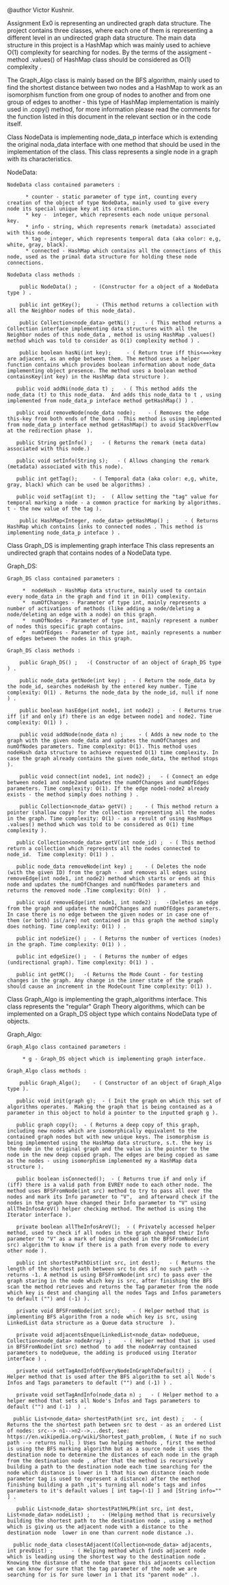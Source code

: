@author Victor Kushnir.

Assignment Ex0 is representing an undirected graph data structure.
The project contains three classes, where each one of them is representing a different level in an undirected graph data structure.
The main data structure in this project is a HashMap which was mainly used to achieve O(1) complexity for searching for nodes. 
By the terms of the assigment - method .values() of HashMap class should be considered as O(1) complexity . 

The Graph_Algo class is mainly based on the BFS algorithm, mainly used to find the shortest distance between two nodes and a HashMap to work as an isomorphism function from one group of nodes to another and from one group of edges to another - this type of HashMap implementation is mainly used in .copy() method, for more information please read the comments for the function listed in this document in the relevant section or in the code itself. 


Class NodeData is implementing node_data_p interface which is extending the original noda_data interface with one method that should be used in the implementation of the class. 
This class represents a single node in a graph with its characteristics. 


NodeData:

    NodeData class contained parameters :

          * counter - static parameter of type int, counting every creation of the object of type NodeData, mainly used to give every node its special unique key at its creation.
          * key -  integer, which represents each node unique personal key.
          * info - string, which represents remark (metadata) associated with this node.
          * tag - integer, which represents temporal data (aka color: e,g, white, gray, black).
          * connected - HashMap which contains all the connections of this node, used as the primal data structure for holding these node connections.

    NodeData class methods :
   
        public NodeData() ;     - (Constructor for a object of a NodeData type ) .

        public int getKey();     - (This method returns a collection with all the Neighbor nodes of this node_data). 

        public Collection<node_data> getNi() ;   - ( This method returns a Collection interface implementing data structures with all the Neighbor nodes of this node_data , method is using HashMap .values() method which was told to consider as O(1) complexity method ) .

        public boolean hasNi(int key);     - ( Return true iff this<==>key are adjacent, as an edge between them. The method uses a helper function contains which provides boolean information about node_data implementing object presence. The method uses a boolean method containsKey(int key) in the HashMap data structure ). 

       public void addNi(node_data t) ;   - ( This method adds the node_data (t) to this node_data.  And adds this node_data to t , using implemented from node_data_p inteface method getHashMap() ) . 

       public void removeNode(node_data node);    - ( Removes the edge this-key from both ends of the bond . This method is using implemented from node_data_p interface method getHashMap() to avoid StackOverflow at the redirection phase  ).

       public String getInfo() ;   - ( Returns the remark (meta data) associated with this node.)

       public void setInfo(String s);   - ( Allows changing the remark (metadata) associated with this node). 

       public int getTag();     - ( Temporal data (aka color: e,g, white, gray, black) which can be used be algorithms) .

       public void setTag(int t);  -  ( Allow setting the "tag" value for temporal marking a node - a common practice for marking by algorithms. t - the new value of the tag ).

        public HashMap<Integer, node_data> getHashMap() ;     - ( Returns HashMap which contains links to connected nodes . This method is implementing node_data_p inteface ) .



Class Graph_DS is implementing graph interface 
This class represents an undirected graph that contains nodes of a NodeData type.  

Graph_DS:

    Graph_DS class contained parameters :

         *  nodeHash - HashMap data structure, mainly used to contain every node_data in the graph and find it in O(1) complexity.
         *  numOfChanges - Parameter of type int, mainly represents a number of activations of methods (like adding a node/deleting a node/deleting an edge with a node) on this graph.
         *  numOfNodes - Parameter of type int, mainly represent a number of nodes this specific graph contains.
         *  numOfEdges - Parameter of type int, mainly represents a number of edges between the nodes in this graph.

    Graph_DS class methods :
    
        public Graph_DS() ;   -( Constructor of an object of Graph_DS type ) .

        public node_data getNode(int key) ;  - ( Return the node_data by the node_id, searches nodeHash by the entered key number. Time complexity: O(1) . Returns the node_data by the node_id, null if none ) .

        public boolean hasEdge(int node1, int node2) ;    - ( Returns true iff (if and only if) there is an edge between node1 and node2. Time complexity: O(1) ) .

        public void addNode(node_data n) ;     - ( Adds a new node to the graph with the given node_data and updates the numOfChanges and numOfNodes parameters. Time complexity: O(1). This method uses nodeHash data structure to achieve requested O(1) time complexity. In case the graph already contains the given node_data, the method stops ).

        public void connect(int node1, int node2) ;   - ( Connect an edge between node1 and node2and updates the numOfChanges and numOfEdges parameters. Time complexity: O(1). If the edge node1-node2 already exists - the method simply does nothing ) .

        public Collection<node_data> getV() ;    - ( This method return a pointer (shallow copy) for the collection representing all the nodes in the graph. Time complexity: O(1) - as a result of using HashMaps .values() method which was told to be considered as O(1) time complexity ). 

       public Collection<node_data> getV(int node_id) ;  - ( This method return a collection which represents all the nodes connected to node_id.  Time complexity: O(1) ) . 

       public node_data removeNode(int key) ;    - ( Deletes the node (with the given ID) from the graph -  and removes all edges using removeEdge(int node1, int node2) method which starts or ends at this node and updates the numOfChanges and numOfNodes parameters and returns the removed node .Time complexity: O(n)  ) . 

       public void removeEdge(int node1, int node2) ;   -(Deletes an edge from the graph and updates the numOfChanges and numOfEdges parameters. In case there is no edge between the given nodes or in case one of them (or both) is(/are) not contained in this graph the method simply does nothing. Time complexity: O(1) ) .

       public int nodeSize() ;  - ( Returns the number of vertices (nodes) in the graph. Time complexity: O(1) ) .

       public int edgeSize() ;  - ( Returns the number of edges (undirectional graph). Time complexity: O(1) ) . 

       public int getMC();   -( Returns the Mode Count - for testing changes in the graph. Any change in the inner state of the graph should cause an increment in the ModeCount Time complexity: O(1) ).



Class Graph_Algo is implementing the graph_algorithms interface.
This class represents the "regular" Graph Theory algorithms, which can be implemented on a Graph_DS object type which contains NodeData type of objects. 

Graph_Algo:
    
    Graph_Algo class contained parameters :
      
         * g - Graph_DS object which is implementing graph interface. 

    Graph_Algo class methods :
    
        public Graph_Algo();    - ( Constructor of an object of Graph_Algo type ). 

       public void init(graph g);  - ( Init the graph on which this set of algorithms operates.  Making the graph that is being contained as a parameter in this object to hold a pointer to the inputted graph g ). 

       public graph copy();  - ( Returns a deep copy of this graph, including new nodes which are isomorphically equivalent to the contained graph nodes but with new unique keys. The isomorphism is being implemented using the HashMap data structure, s.t. the key is the node in the original graph and the value is the pointer to the node in the new deep copied graph. The edges are being copied as same as the nodes - using isomorphism implemented my a HashMap data structure ).

       public boolean isConnected();  - ( Returns true if and only if (iff) there is a valid path from EVREY node to each other node. The method uses BFSFromNode(int src) method to try to pass all over the nodes and mark its Info parameter to "V",  and afterward check if the nodes in the graph have changed their Info parameter to "V" using allTheInfosAreV() helper checking method. The method is using the Iterator interface ).

       private boolean allTheInfosAreV();  - ( Privately accessed helper method, used to check if all nodes in the graph changed their Info parameter to "V" as a mark of being checked in the BFSFromNode(int src) algorithm to know if there is a path from every node to every other node ).

       public int shortestPathDist(int src, int dest);   - ( Returns the length of the shortest path between src to des if no such path --> returns -1. A method is using BFSFromNode(int src) to pass over the graph staring in the node which key is src, after finishing the BFS scan the method retrieves and returns the Tag parameter from the node which key is dest and changing all the nodes Tags and Infos parameters to default ("") and (-1) ).
       
       private void BFSFromNode(int src);    - ( Helper method that is implementing BFS algorithm from a node which key is src, using LinkedList data structure as a Queue data structure  ). 

       private void adjacentsEnque(LinkedList<node_data> nodeQueue, Collection<node_data> nodeArray) ;    - ( Helper method that is used in BFSFromNode(int src) method  to add the nodeArray contained parameters to nodeQueue, the adding is produced using Iterator interface ) .

       private void setTagAndInfoOfEveryNodeInGraphToDefault() ;    - ( Helper method that is used after the BFS algorithm to set all Node's Infos and Tags parameters to default ("") and (-1) ) .

       private void setTagAndInfo(node_data n) ;   - ( Helper method to a helper method that sets all Node's Infos and Tags parameters to default ("") and (-1)  ) .

      public List<node_data> shortestPath(int src, int dest) ;   - (  Returns the the shortest path between src to dest - as an ordered List of nodes: src--> n1-->n2-->...dest, see: https://en.wikipedia.org/wiki/Shortest_path_problem, ( Note if no such path --> returns null; ) Uses two helping methods , first the method is using the BFS marking algorithm but as a source node it uses the destination node to determine the distances of each node in the graph from the destination node , after that the method is recursively building a path to the destination node each time searching for the node which distance is lower in 1 that his own distance (each node parameter tag is used to represent a distance) after the method finishing building a path ,it's turning all node's tags and infos parameters to it's default values [ int tag=(-1) ] and [String info="" ] .

       public List<node_data> shortestPathHLPR(int src, int dest, List<node_data> nodeList) ;    - (Helping method that is recursively building the shortest path to the destination node , using a method which is giving us the adjacent node with a distance to the destination node  lower in one than current node distance .).
    
      public node_data closestAdjacent(Collection<node_data> adjacents, int prevDist) ;      - ( Helping method which finds adjacent node which is leading using the shortest way to the destination node . Knowing the distanse of the node that gave this adjacents collection we can know for sure that the tag parameter of the node we are searching for is for sure lower in 1 that its "parent node" .).
        
